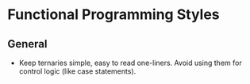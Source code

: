 # Functional Programming Styles

## General

- Keep ternaries simple, easy to read one-liners. Avoid using them for control logic (like case
  statements).
